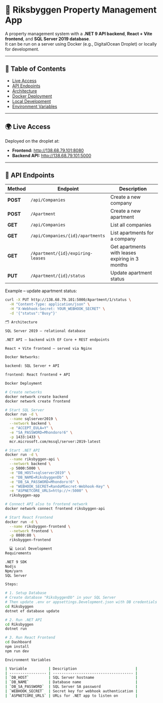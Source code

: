 # 🏢 Riksbyggen Property Management App

A property management system with a **.NET 9 API backend**, **React + Vite frontend**, and **SQL Server 2019 database**.  
It can be run on a server using Docker (e.g., DigitalOcean Droplet) or locally for development.

---

## 📑 Table of Contents

- [Live Access](#live-access)
- [API Endpoints](#api-endpoints)
- [Architecture](#architecture)
- [Docker Deployment](#docker-deployment)
- [Local Development](#local-development)
- [Environment Variables](#environment-variables)

---

## 🌍 Live Access

Deployed on the droplet at:

- **Frontend:** http://138.68.79.101:8080  
- **Backend API:** http://138.68.79.101:5000  

---

## 🔗 API Endpoints

| Method | Endpoint | Description |
|--------|----------|-------------|
| **POST** | `/api/Companies` | Create a new company |
| **POST** | `/Apartment` | Create a new apartment |
| **GET**  | `/api/Companies` | List all companies |
| **GET**  | `/api/Companies/{id}/apartments` | List apartments for a company |
| **GET**  | `/Apartment/{id}/expiring-leases` | Get apartments with leases expiring in 3 months |
| **PUT**  | `/Apartment/{id}/status` | Update apartment status |

Example – update apartment status:
```bash
curl -X PUT http://138.68.79.101:5000/Apartment/1/status \
  -H "Content-Type: application/json" \
  -H "X-Webhook-Secret: YOUR_WEBHOOK_SECRET" \
  -d '{"status":"Busy"}'

🗂️ Architecture

SQL Server 2019 – relational database

.NET API – backend with EF Core + REST endpoints

React + Vite frontend – served via Nginx

Docker Networks:

backend: SQL Server + API

frontend: React frontend + API

Docker Deployment

# Create networks
docker network create backend
docker network create frontend

# Start SQL Server
docker run -d \
  --name sqlserver2019 \
  --network backend \
  -e "ACCEPT_EULA=Y" \
  -e "SA_PASSWORD=Mhondoro!6" \
  -p 1433:1433 \
  mcr.microsoft.com/mssql/server:2019-latest

# Start .NET API
docker run -d \
  --name riksbyggen-api \
  --network backend \
  -p 5000:5000 \
  -e "DB_HOST=sqlserver2019" \
  -e "DB_NAME=RiksbyggenDb" \
  -e "DB_SA_PASSWORD=Mhondoro!6" \
  -e "WEBHOOK_SECRET=RandoMSecret-Webhook-Key" \
  -e "ASPNETCORE_URLS=http://+:5000" \
  riksbyggen-app

# Connect API also to frontend network
docker network connect frontend riksbyggen-api

# Start React Frontend
docker run -d \
  --name riksbyggen-frontend \
  --network frontend \
  -p 8080:80 \
  riksbyggen-frontend

  💻 Local Development
Requirements

.NET 9 SDK
Nodjs
Npm/yarn
SQL Server

Steps:

# 1. Setup Database
# Create database "RiksbyggenDb" in your SQL Server
# Then update .env or appsettings.Development.json with DB credentials
cd Riksbyggen
dotnet ef database update

# 2. Run .NET API
cd Riksbyggen
dotnet run

# 3. Run React Frontend
cd Dashboard
npm install
npm run dev

Environment Variables

| Variable          | Description                           |
| ----------------- | ------------------------------------- |
| `DB_HOST`         | SQL Server hostname                   |
| `DB_NAME`         | Database name                         |
| `DB_SA_PASSWORD`  | SQL Server SA password                |
| `WEBHOOK_SECRET`  | Secret key for webhook authentication |
| `ASPNETCORE_URLS` | URLs for .NET app to listen on        |

